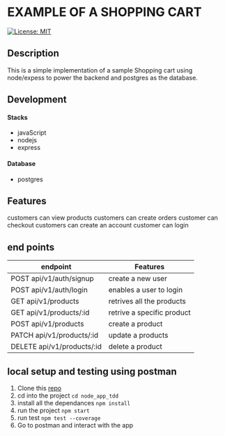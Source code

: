 # EXAMPLE OF A SHOPPING CART

[![License: MIT](https://img.shields.io/badge/License-MIT-yellow.svg)](https://opensource.org/licenses/MIT)



## Description
This is a simple implementation of a sample Shopping cart using node/expess to power the backend and postgres as the database.

## Development
#### Stacks
- javaScript
- nodejs
- express
#### Database
* postgres

## Features
customers can view products
customers can create orders
customer can checkout
customers can create an account
customer can login 

## end points
| endpoint                       |  Features                         |
| -------------------------------|-----------------------------------|
| POST api/v1/auth/signup        | create a new user           |
| POST api/v1/auth/login         | enables a user to login     |
| GET api/v1/products            | retrives all the products   |
| GET api/v1/products/:id        | retrive a specific product  |
| POST api/v1/products           | create a product            |
| PATCH api/v1/products/:id      | update a products           |
| DELETE api/v1/products/:id     | delete a product            |
## local setup and testing using postman
1. Clone this [repo](https://github.com/KITHU/node_app_tdd.git)
2. cd into the project `cd node_app_tdd`
3. install all the dependances `npm install`
4. run the project `npm start`
5. run test `npm test --coverage`
5. Go to postman and interact with the app



